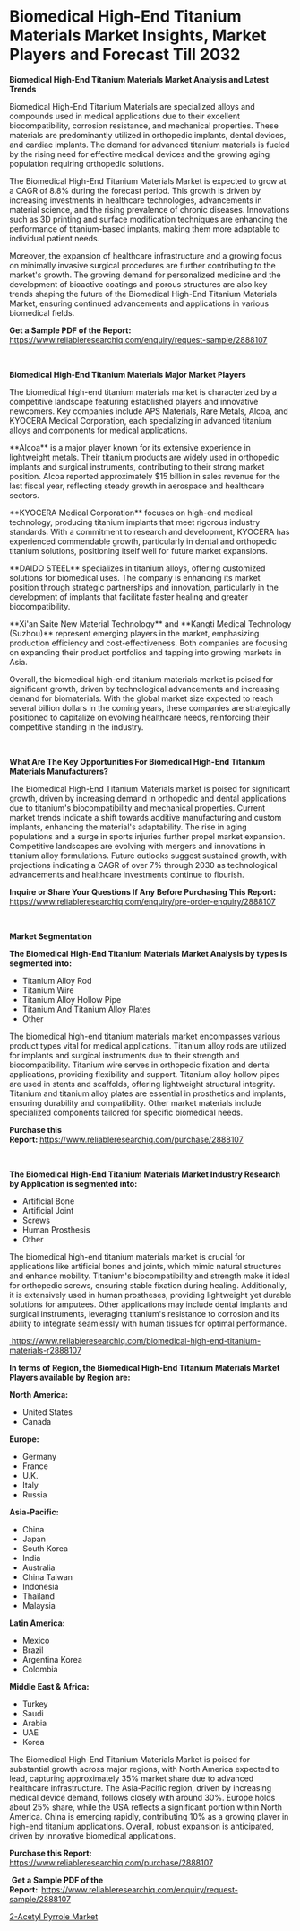 <p><h1>Biomedical High-End Titanium Materials Market Insights, Market Players and Forecast Till 2032</h1></p><p><strong>Biomedical High-End Titanium Materials Market Analysis and Latest Trends</strong></p>
<p><p>Biomedical High-End Titanium Materials are specialized alloys and compounds used in medical applications due to their excellent biocompatibility, corrosion resistance, and mechanical properties. These materials are predominantly utilized in orthopedic implants, dental devices, and cardiac implants. The demand for advanced titanium materials is fueled by the rising need for effective medical devices and the growing aging population requiring orthopedic solutions.</p><p>The Biomedical High-End Titanium Materials Market is expected to grow at a CAGR of 8.8% during the forecast period. This growth is driven by increasing investments in healthcare technologies, advancements in material science, and the rising prevalence of chronic diseases. Innovations such as 3D printing and surface modification techniques are enhancing the performance of titanium-based implants, making them more adaptable to individual patient needs.</p><p>Moreover, the expansion of healthcare infrastructure and a growing focus on minimally invasive surgical procedures are further contributing to the market's growth. The growing demand for personalized medicine and the development of bioactive coatings and porous structures are also key trends shaping the future of the Biomedical High-End Titanium Materials Market, ensuring continued advancements and applications in various biomedical fields.</p></p>
<p><strong>Get a Sample PDF of the Report:&nbsp;</strong> <a href="https://www.reliableresearchiq.com/enquiry/request-sample/2888107?utm_campaign=3180&utm_medium=2&utm_source=Github&utm_content=ia&utm_term=14032025&utm_id=biomedical-high-end-titanium-materials">https://www.reliableresearchiq.com/enquiry/request-sample/2888107</a></p>
<p>&nbsp;</p>
<p><strong>Biomedical High-End Titanium Materials Major Market Players</strong></p>
<p><p>The biomedical high-end titanium materials market is characterized by a competitive landscape featuring established players and innovative newcomers. Key companies include APS Materials, Rare Metals, Alcoa, and KYOCERA Medical Corporation, each specializing in advanced titanium alloys and components for medical applications.</p><p>**Alcoa** is a major player known for its extensive experience in lightweight metals. Their titanium products are widely used in orthopedic implants and surgical instruments, contributing to their strong market position. Alcoa reported approximately $15 billion in sales revenue for the last fiscal year, reflecting steady growth in aerospace and healthcare sectors.</p><p>**KYOCERA Medical Corporation** focuses on high-end medical technology, producing titanium implants that meet rigorous industry standards. With a commitment to research and development, KYOCERA has experienced commendable growth, particularly in dental and orthopedic titanium solutions, positioning itself well for future market expansions.</p><p>**DAIDO STEEL** specializes in titanium alloys, offering customized solutions for biomedical uses. The company is enhancing its market position through strategic partnerships and innovation, particularly in the development of implants that facilitate faster healing and greater biocompatibility.</p><p>**Xi'an Saite New Material Technology** and **Kangti Medical Technology (Suzhou)** represent emerging players in the market, emphasizing production efficiency and cost-effectiveness. Both companies are focusing on expanding their product portfolios and tapping into growing markets in Asia.</p><p>Overall, the biomedical high-end titanium materials market is poised for significant growth, driven by technological advancements and increasing demand for biomaterials. With the global market size expected to reach several billion dollars in the coming years, these companies are strategically positioned to capitalize on evolving healthcare needs, reinforcing their competitive standing in the industry.</p></p>
<p>&nbsp;</p>
<p><strong>What Are The Key Opportunities For Biomedical High-End Titanium Materials Manufacturers?</strong></p>
<p><p>The Biomedical High-End Titanium Materials market is poised for significant growth, driven by increasing demand in orthopedic and dental applications due to titanium's biocompatibility and mechanical properties. Current market trends indicate a shift towards additive manufacturing and custom implants, enhancing the material's adaptability. The rise in aging populations and a surge in sports injuries further propel market expansion. Competitive landscapes are evolving with mergers and innovations in titanium alloy formulations. Future outlooks suggest sustained growth, with projections indicating a CAGR of over 7% through 2030 as technological advancements and healthcare investments continue to flourish.</p></p>
<p><strong>Inquire or Share Your Questions If Any Before Purchasing This Report:</strong> <a href="https://www.reliableresearchiq.com/enquiry/pre-order-enquiry/2888107?utm_campaign=3180&utm_medium=2&utm_source=Github&utm_content=ia&utm_term=14032025&utm_id=biomedical-high-end-titanium-materials">https://www.reliableresearchiq.com/enquiry/pre-order-enquiry/2888107</a></p>
<p>&nbsp;</p>
<p><strong>Market Segmentation</strong></p>
<p><strong>The Biomedical High-End Titanium Materials Market Analysis by types is segmented into:</strong></p>
<p><ul><li>Titanium Alloy Rod</li><li>Titanium Wire</li><li>Titanium Alloy Hollow Pipe</li><li>Titanium And Titanium Alloy Plates</li><li>Other</li></ul></p>
<p><p>The biomedical high-end titanium materials market encompasses various product types vital for medical applications. Titanium alloy rods are utilized for implants and surgical instruments due to their strength and biocompatibility. Titanium wire serves in orthopedic fixation and dental applications, providing flexibility and support. Titanium alloy hollow pipes are used in stents and scaffolds, offering lightweight structural integrity. Titanium and titanium alloy plates are essential in prosthetics and implants, ensuring durability and compatibility. Other market materials include specialized components tailored for specific biomedical needs.</p></p>
<p><strong>Purchase this Report:&nbsp;</strong><a href="https://www.reliableresearchiq.com/purchase/2888107?utm_campaign=3180&utm_medium=2&utm_source=Github&utm_content=ia&utm_term=14032025&utm_id=biomedical-high-end-titanium-materials">https://www.reliableresearchiq.com/purchase/2888107</a></p>
<p>&nbsp;</p>
<p><strong>The Biomedical High-End Titanium Materials Market Industry Research by Application is segmented into:</strong></p>
<p><ul><li>Artificial Bone</li><li>Artificial Joint</li><li>Screws</li><li>Human Prosthesis</li><li>Other</li></ul></p>
<p><p>The biomedical high-end titanium materials market is crucial for applications like artificial bones and joints, which mimic natural structures and enhance mobility. Titanium's biocompatibility and strength make it ideal for orthopedic screws, ensuring stable fixation during healing. Additionally, it is extensively used in human prostheses, providing lightweight yet durable solutions for amputees. Other applications may include dental implants and surgical instruments, leveraging titanium's resistance to corrosion and its ability to integrate seamlessly with human tissues for optimal performance.</p></p>
<p><a href="https://www.reliableresearchiq.com/biomedical-high-end-titanium-materials-r2888107?utm_campaign=3180&utm_medium=2&utm_source=Github&utm_content=ia&utm_term=14032025&utm_id=biomedical-high-end-titanium-materials">&nbsp;https://www.reliableresearchiq.com/biomedical-high-end-titanium-materials-r2888107</a></p>
<p><strong>In terms of Region, the Biomedical High-End Titanium Materials Market Players available by Region are:</strong></p>
<p>
    <p> <strong> North America: </strong>
        <ul>
            <li>United States</li>
            <li>Canada</li>
        </ul>
        </p> 
    <p> <strong> Europe: </strong>
        <ul>
            <li>Germany</li>
            <li>France</li>
            <li>U.K.</li>
            <li>Italy</li>
            <li>Russia</li>
        </ul>
        </p> 
    <p> <strong> Asia-Pacific: </strong>
        <ul>
            <li>China</li>
            <li>Japan</li>
            <li>South Korea</li>
            <li>India</li>
            <li>Australia</li>
            <li>China Taiwan</li>
            <li>Indonesia</li>
            <li>Thailand</li>
            <li>Malaysia</li>
        </ul>
        </p> 
    <p> <strong> Latin America: </strong>
        <ul>
            <li>Mexico</li>
            <li>Brazil</li>
            <li>Argentina Korea</li>
            <li>Colombia</li>
        </ul>
        </p> 
    <p> <strong> Middle East & Africa: </strong>
        <ul>
            <li>Turkey</li>
            <li>Saudi</li>
            <li>Arabia</li>
            <li>UAE</li>
            <li>Korea</li>
        </ul>
    </p>
    </p>
<p><p>The Biomedical High-End Titanium Materials Market is poised for substantial growth across major regions, with North America expected to lead, capturing approximately 35% market share due to advanced healthcare infrastructure. The Asia-Pacific region, driven by increasing medical device demand, follows closely with around 30%. Europe holds about 25% share, while the USA reflects a significant portion within North America. China is emerging rapidly, contributing 10% as a growing player in high-end titanium applications. Overall, robust expansion is anticipated, driven by innovative biomedical applications.</p></p>
<p><strong>Purchase this Report: </strong><a href="https://www.reliableresearchiq.com/purchase/2888107?utm_campaign=3180&utm_medium=2&utm_source=Github&utm_content=ia&utm_term=14032025&utm_id=biomedical-high-end-titanium-materials">https://www.reliableresearchiq.com/purchase/2888107</a></p>
<p>&nbsp;<strong>Get a Sample PDF of the Report:&nbsp;&nbsp;</strong><a href="https://www.reliableresearchiq.com/enquiry/request-sample/2888107?utm_campaign=3180&utm_medium=2&utm_source=Github&utm_content=ia&utm_term=14032025&utm_id=biomedical-high-end-titanium-materials">https://www.reliableresearchiq.com/enquiry/request-sample/2888107</a></p>
<p><strong></strong></p>
<p><p><a href="https://github.com/dushornerfe/Market-Research-Report-List-1/blob/main/2-acetyl-pyrrole-market.md?utm_campaign=3180&utm_medium=2&utm_source=Github&utm_content=ia&utm_term=14032025&utm_id=biomedical-high-end-titanium-materials">2-Acetyl Pyrrole Market</a></p></p>